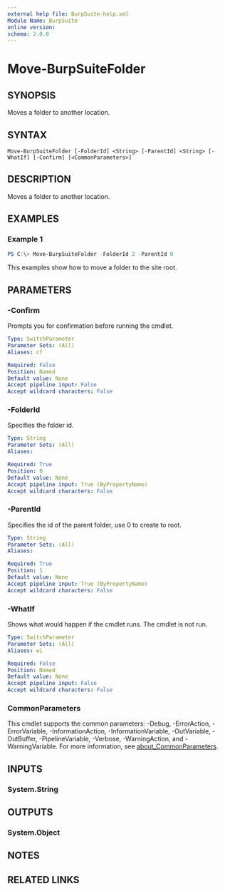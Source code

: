 ```yaml
---
external help file: BurpSuite-help.xml
Module Name: BurpSuite
online version:
schema: 2.0.0
---
```


# Move-BurpSuiteFolder

## SYNOPSIS
Moves a folder to another location.

## SYNTAX

```
Move-BurpSuiteFolder [-FolderId] <String> [-ParentId] <String> [-WhatIf] [-Confirm] [<CommonParameters>]
```

## DESCRIPTION
Moves a folder to another location.

## EXAMPLES

### Example 1
```powershell
PS C:\> Move-BurpSuiteFolder -FolderId 2 -ParentId 0
```

This examples show how to move a folder to the site root.

## PARAMETERS

### -Confirm
Prompts you for confirmation before running the cmdlet.

```yaml
Type: SwitchParameter
Parameter Sets: (All)
Aliases: cf

Required: False
Position: Named
Default value: None
Accept pipeline input: False
Accept wildcard characters: False
```

### -FolderId
Specifies the folder id.

```yaml
Type: String
Parameter Sets: (All)
Aliases:

Required: True
Position: 0
Default value: None
Accept pipeline input: True (ByPropertyName)
Accept wildcard characters: False
```

### -ParentId
Specifies the id of the parent folder, use 0 to create to root.

```yaml
Type: String
Parameter Sets: (All)
Aliases:

Required: True
Position: 1
Default value: None
Accept pipeline input: True (ByPropertyName)
Accept wildcard characters: False
```

### -WhatIf
Shows what would happen if the cmdlet runs.
The cmdlet is not run.

```yaml
Type: SwitchParameter
Parameter Sets: (All)
Aliases: wi

Required: False
Position: Named
Default value: None
Accept pipeline input: False
Accept wildcard characters: False
```

### CommonParameters
This cmdlet supports the common parameters: -Debug, -ErrorAction, -ErrorVariable, -InformationAction, -InformationVariable, -OutVariable, -OutBuffer, -PipelineVariable, -Verbose, -WarningAction, and -WarningVariable. For more information, see [about_CommonParameters](http://go.microsoft.com/fwlink/?LinkID=113216).

## INPUTS

### System.String

## OUTPUTS

### System.Object
## NOTES

## RELATED LINKS
